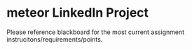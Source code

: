 # meteor LinkedIn Project

<p>Please reference blackboard for the most current assignment instrucitons/requirements/points.</p>
